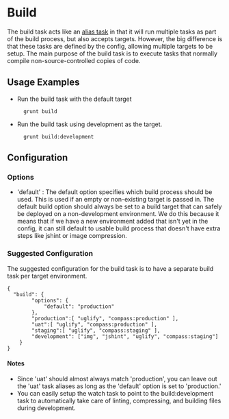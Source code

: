 # Build
The build task acts like an [alias task](http://gruntjs.com/creating-tasks#alias-tasks) in that it will run multiple tasks as part of the build process, but also accepts targets.  However, the big difference is that these tasks are defined by the config, allowing multiple targets to be setup.  The main purpose of the build task is to execute tasks that normally compile non-source-controlled copies of code.

## Usage Examples

* Run the build task with the default target

		grunt build

* Run the build task using development as the target.

		grunt build:development


## Configuration

### Options
* 'default' : The default option specifies which build process should be used.  This is used if an empty or non-existing target is passed in.  The default build option should always be set to a build target that can safely be deployed on a non-development environment.  We do this because it means that if we have a new environment added that isn't yet in the config, it can still default to usable build process that doesn't have extra steps like jshint or image compression.

### Suggested Configuration
The suggested configuration for the build task is to have a separate build task per target environment.

```
{
  "build": {
        "options": {
            "default": "production"
        },
        "production":[ "uglify", "compass:production" ],
        "uat":[ "uglify", "compass:production" ],
        "staging":[ "uglify", "compass:staging" ],
        "development": ["img", "jshint", "uglify", "compass:staging"]
    }
}
```

#### Notes
* Since 'uat' should almost always match 'production', you can leave out the 'uat' task aliases as long as the 'default' option is set to 'production.'
* You can easily setup the watch task to point to the build:development task to automatically  take care of linting, compressing, and building files during development.
